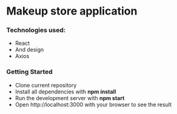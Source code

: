 # Makeup store application


### Technologies used:
<ul>
<li>React</li>
<li>And design</li>
<li>Axios</li>
</ul>

### Getting Started

- Clone current repository
- Install all dependencies with **npm install**
- Run the development server with **npm start**
- Open http://localhost:3000 with your browser to see the result